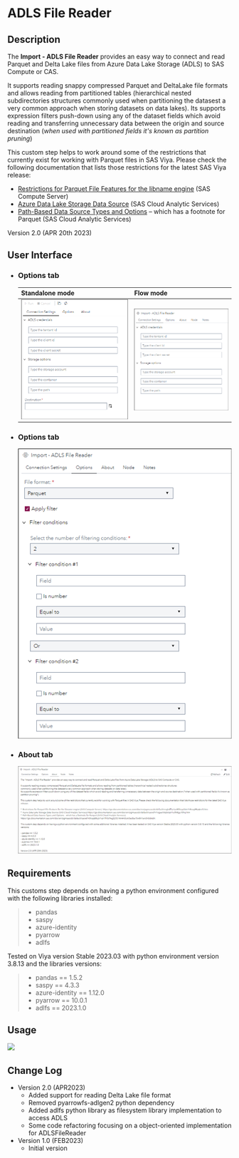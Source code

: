 # ADLS File Reader

## Description

The **Import - ADLS File Reader** provides an easy way to connect and read Parquet and Delta Lake files from Azure Data Lake Storage (ADLS) to SAS Compute or CAS.

It supports reading snappy compressed Parquet and DeltaLake file formats and allows reading from partitioned tables (hierarchical nested subdirectories structures 
commonly used when partitioning the datasest a very common approach when storing datasets on data lakes). 
Its supports expression filters push-down using any of the dataset fields which avoid reading and transferring unnecessary data 
between the origin and source destination (*when used with partitioned fields it's known as partition pruning*)

This custom step helps to work around some of the restrictions that currently exist for working with Parquet files in SAS Viya. Please check the following documentation that lists those restrictions for the latest SAS Viya release:
 - [Restrictions for Parquet File Features for the libname engine](https://go.documentation.sas.com/doc/en/pgmsascdc/default/enghdff/p1pr85ltrpplbtn1h9sog99p4mr5.htm) (SAS Compute Server) 
 - [Azure Data Lake Storage Data Source](https://go.documentation.sas.com/doc/en/pgmsascdc/default/casref/n1ogaeli0qbctqn1e3fx8gz70lkq.htm) (SAS Cloud Analytic Services)
 - [Path-Based Data Source Types and Options](https://go.documentation.sas.com/doc/en/pgmsascdc/default/casref/n0kizq68ojk7vzn1fh3c9eg3jl33.htm#n0cxk3edba75w8n1arx3n0dxtdrt) – which has a footnote for Parquet (SAS Cloud Analytic Services)

Version 2.0 (APR 20th 2023)

## User Interface

* ### Options tab ###

   | Standalone mode | Flow mode |
   | --- | --- |                
   | ![](img/ADLS_File_Reader-tabConnectionSettings-standalone.png)  | ![](img/ADLS_File_Reader-tabConnectionSettings-flowmode.png) |

* ### Options tab ###

   ![](img/ADLS_File_Reader-tabOptions-flow.png)

* ### About tab ###

   ![](img/ADLS_File_Reader-tabAbout-flow.png)

## Requirements



This customs step depends on having a python environment configured with the following libraries installed: 
> - pandas
> - saspy
> - azure-identity
> - pyarrow
> - adlfs

Tested on Viya version Stable 2023.03 with python environment version 3.8.13 and the libraries versions:
> - pandas == 1.5.2
> - saspy == 4.3.3
> - azure-identity == 1.12.0
> - pyarrow == 10.0.1
> - adlfs == 2023.1.0

## Usage

![](img/ADLS_File_Reader-Demo.gif)

## Change Log

* Version 2.0 (APR2023) 
    * Added support for reading Delta Lake file format 
    * Removed pyarrowfs-adlgen2 python dependency 
    * Added adlfs python library as filesystem library implementation to access ADLS
    * Some code refactoring focusing on a object-oriented implementation for ADLSFileReader 
* Version 1.0 (FEB2023)
    * Initial version
